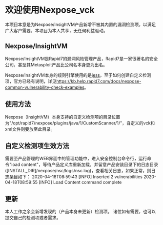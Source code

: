 # 欢迎使用Nexpose_vck
本项目本意是为Nexpose/InsightVM产品新增不被其内置的漏洞检测项，以满足广大客户需要，本项目为本人共享，无任何利益驱动。
## Nexpose/InsightVM
Nexpose/InsightVM是Rapid7的漏洞风险管理产品，Rapid7是一家很著名的安全公司，甚至其Metasploit产品比公司名本身更为出名。

Nexpose/InsightVM本身的规则引擎使用的是[jess](https://jessrules.com)，至于如何创建自定义检测项，官方已经有说明，详见<https://kb.help.rapid7.com/docs/nexpose-common-vulnerability-check-examples>。
## 使用方法
Nexpose（InsightVM）本身支持的自定义检测项的目录位置为"/opt/rapid7/nexpose/plugins/java/1/CustomScanner/1/"，自定义的vck和xml文件则要放至此目录。
## 自定义检测项生效方法
需要至产品管理的WEB界面中的管理功能中，进入安全控制台命令行，运行命令"load content"，等待产品定义库重新加载，并留意产品安装目录下的日志目录([INSTALL_DIR]/nexpose/nsc/logs/nsc.log)，查看相关日志，如果正常，则日志条目如下：
2020-04-18T08:59:43 [INFO] Inserted 2 vulnerabilities
2020-04-18T08:59:55 [INFO] Load Content command complete
## 更新
本人工作之余会新增发现的（产品本身未更新）检测项。
诸位如有需要，也可以提交自己的检测项或者需求。
